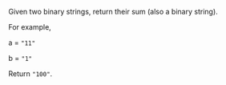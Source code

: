 

Given two binary strings, return their sum (also a binary string).



For example,<br />
a = `"11"`<br />
b = `"1"`<br />
Return `"100"`.

